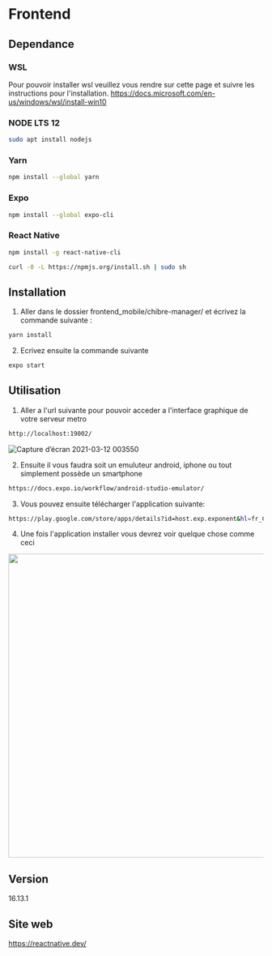 # Frontend

## Dependance

### WSL
Pour pouvoir installer wsl veuillez vous rendre sur cette page et suivre les instructions pour l'installation.
https://docs.microsoft.com/en-us/windows/wsl/install-win10
### NODE LTS 12
```bash
sudo apt install nodejs
```
### Yarn
```bash
npm install --global yarn
```
### Expo
```bash
npm install --global expo-cli
```
### React Native
```bash
npm install -g react-native-cli
```
```bash
curl -0 -L https://npmjs.org/install.sh | sudo sh
```
## Installation

 1. Aller dans le dossier frontend_mobile/chibre-manager/ et écrivez la commande suivante :
 ```bash
yarn install
```
 2. Ecrivez ensuite la commande suivante
 ```bash
expo start
```

## Utilisation
 1. Aller a l'url suivante pour pouvoir acceder a l'interface graphique de votre serveur metro
  ```bash
http://localhost:19002/
```
![Capture d’écran 2021-03-12 003550](https://user-images.githubusercontent.com/49155677/110869697-4145d680-82cb-11eb-8729-24af9ab1a850.png)

 2. Ensuite il vous faudra soit un emuluteur android, iphone ou tout simplement possède un smartphone
 ```bash
https://docs.expo.io/workflow/android-studio-emulator/
```
 3. Vous pouvez ensuite télécharger l'application suivante:
 ```bash
https://play.google.com/store/apps/details?id=host.exp.exponent&hl=fr_CH&gl=US
```
 4. Une fois l'application installer vous devrez voir quelque chose comme ceci

 <img width="600" src="https://user-images.githubusercontent.com/49155677/110869709-46a32100-82cb-11eb-837a-35c8d7a6b902.jpg">


## Version
16.13.1
## Site web
https://reactnative.dev/
